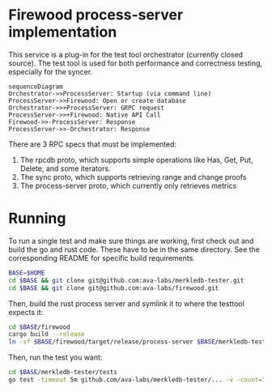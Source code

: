 # Firewood process-server implementation

This service is a plug-in for the test tool orchestrator (currently closed source).
The test tool is used for both performance and correctness testing, especially for the syncer.

```mermaid
sequenceDiagram
Orchestrator->>ProcessServer: Startup (via command line)
ProcessServer->>Firewood: Open or create database
Orchestrator->>+ProcessServer: GRPC request
ProcessServer->>+Firewood: Native API Call
Firewood->>-ProcessServer: Response
ProcessServer->>-Orchestrator: Response
```

There are 3 RPC specs that must be implemented:

1. The rpcdb proto, which supports simple operations like Has, Get, Put, Delete, and some iterators.
2. The sync proto, which supports retrieving range and change proofs
3. The process-server proto, which currently only retrieves metrics

# Running

To run a single test and make sure things are working, first check out and build the go and rust code.
These have to be in the same directory. See the corresponding README for specific build requirements.

```sh
BASE=$HOME
cd $BASE && git clone git@github.com:ava-labs/merkledb-tester.git
cd $BASE && git clone git@github.com:ava-labs/firewood.git
```

Then, build the rust process server and symlink it to where the testtool expects it:

```sh
cd $BASE/firewood
cargo build --release
ln -sf $BASE/firewood/target/release/process-server $BASE/merkledb-tester/process/process-server
```

Then, run the test you want:

```sh
cd $BASE/merkledb-tester/tests
go test -timeout 5m github.com/ava-labs/merkledb-tester/... -v -count=1
```
